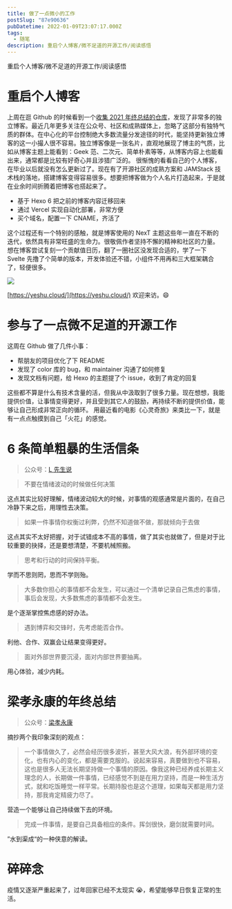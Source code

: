```yaml
---
title: 做了一点微小的工作
postSlug: "87e90636"
pubDatetime: 2022-01-09T23:07:17.000Z
tags:
  - 随笔
description: 重启个人博客/微不足道的开源工作/阅读感悟
---
```


重启个人博客/微不足道的开源工作/阅读感悟

<!-- more -->

# 重启个人博客

上周在逛 Github 的时候看到一个[收集 2021 年终总结的仓库](https://github.com/saveweb/review-2021)，发现了非常多的独立博客。最近几年更多关注在公众号、社区和成熟媒体上，忽略了这部分有独特气质的群体。在中心化的平台控制绝大多数流量分发途径的时代，能坚持更新独立博客的这一小撮人很不容易。独立博客像是一张名片，直观地展现了博主的气质，比如从博客主题上能看到：Geek 范、二次元、简单朴素等等，从博客内容上也能看出来，通常都是比较有好奇心并且涉猎广泛的。
很惭愧的看看自己的个人博客，在毕业以后就没有怎么更新过了。现在有了开源社区的成熟方案和 JAMStack 技术栈的落地，搭建博客变得容易很多。想要把博客做为个人名片打造起来，于是就在业余时间折腾着把博客也搭起来了。

- 基于 Hexo 6 把之前的博客内容迁移回来
- 通过 Vercel 实现自动化部署，非常方便
- 买个域名，配置一下 CNAME，齐活了

这个过程还有一个特别的感触，就是博客使用的 NexT 主题这些年一直在不断的迭代，依然具有非常旺盛的生命力。很敬佩作者坚持不懈的精神和社区的力量。
想在博客尝试复刻一个贡献值日历，翻了一圈社区没发现合适的，学了一下 Svelte 先撸了个简单的版本，开发体验还不错，小组件不用再和三大框架耦合了，轻便很多。

![](https://img.alicdn.com/imgextra/i2/O1CN016L2R471wKPajrsj2k_!!6000000006289-2-tps-680-254.png)

[https://yeshu.cloud/](https://yeshu.cloud/) 欢迎来访。😄

# 参与了一点微不足道的开源工作

这周在 Github 做了几件小事：

- 帮朋友的项目优化了下 README
- 发现了 color 库的 bug，和 maintainer 沟通了如何修复
- 发现文档有问题，给 Hexo 的主题提了个 issue，收到了肯定的回复

这些都不算是什么有技术含量的活，但我从中汲取到了很多力量。现在想想，我能提供价值，让事情变得更好，并且受到其它人的鼓励，再持续不断的提供价值，能够让自己形成非常正向的循环。
用最近看的电影《心灵奇旅》来类比一下，就是有一点点触摸到自己「火花」的感觉。

# 6 条简单粗暴的生活信条

> 公众号：[L 先生说](https://mp.weixin.qq.com/s/V8JX2mU9Vr_UNkjpUoyeNQ)

> 不要在情绪波动的时候做任何决策

这点其实比较好理解，情绪波动较大的时候，对事情的观感通常是片面的，在自己冷静下来之后，用理性去决策。

> 如果一件事情你权衡过利弊，仍然不知道做不做，那就倾向于去做

这点其实不太好把握，对于试错成本不高的事情，做了其实也就做了，但是对于比较重要的抉择，还是要想清楚，不要机械照搬。

> 思考和行动的时间保持平衡。

学而不思则罔，思而不学则殆。

> 大多数你担心的事情都不会发生，可以通过一个清单记录自己焦虑的事情，事后会发现，大多数焦虑的事情都不会发生。

是个逐渐掌控焦虑感的好办法。

> 遇到博弈和交锋时，先考虑能否合作。

利他、合作、双赢会让结果变得更好。

> 面对外部世界要沉浸，面对内部世界要抽离。

用心体验，减少内耗。

# 梁孝永康的年终总结

> 公众号：[梁孝永康](https://mp.weixin.qq.com/s/qqo6Mf4Jgj_NB8_u2Q4Vmg)

摘抄两个我印象深刻的观点：

> 一个事情做久了，必然会经历很多波折，甚至大风大浪，有外部环境的变化，也有内心的变化，都是需要克服的。说起来容易，真要做到也不容易，这也是很多人无法长期坚持做一个事情的原因。像我这种已经养成长期主义理念的人，长期做一件事情，已经感觉不到是在用力坚持，而是一种生活方式，就和吃饭睡觉一样平常。长期持股也是这个道理，如果每天都是用力坚持，那我肯定精疲力尽了。

营造一个能够让自己持续做下去的环境。

> 完成一件事情，是要自己具备相应的条件。挥剑很快，磨剑就需要时间。

”水到渠成“的一种侠意的解读。

# 碎碎念

疫情又逐渐严重起来了，过年回家已经不太现实 😭，希望能够早日恢复正常的生活。
